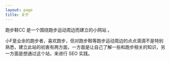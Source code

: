 ```yaml
---
layout: page
title: 关于
--- 
```

跑步鞋CC 是一个围绕跑步运动周边而建立的小网站 。

小F是业余的跑步者，喜欢跑步，但对跑步鞋等跑步运动周边的点点滴滴不是特别熟悉，建立此站的初衷有两方面，一方面是让自己了解一些和跑步相关的知识，另一方面是想通过这个站，来进行 SEO 实践。
